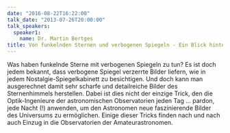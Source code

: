 ```yaml
---
date: "2016-08-22T16:22:00"
talk_date: "2013-07-26T20:00:00"
talk_speakers:
  speaker1:
    name: Dr. Martin Bertges
title: Von funkelnden Sternen und verbogenen Spiegeln - Ein Blick hinter die Kulissen moderner Observatorien
---
```


Was haben funkelnde Sterne mit verbogenen Spiegeln zu tun? Es ist doch jedem bekannt, dass verbogene Spiegel verzerrte Bilder liefern, wie in jedem Nostalgie-Spiegelkabinett zu besichtigen. Und doch kann man ausgerechnet damit sehr scharfe und detailreiche Bilder des Sternenhimmels herstellen. Dabei ist dies nicht der einzige Trick, den die Optik-Ingenieure der astronomischen Observatorien jeden Tag … pardon, jede Nacht (!) anwenden, um den Astronomen neue faszinierende Bilder des Universums zu ermöglichen. Einige dieser Tricks finden nach und nach auch Einzug in die Observatorien der Amateurastronomen.
